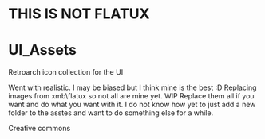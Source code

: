 # THIS IS NOT FLATUX
# UI_Assets
Retroarch icon collection for the UI

Went with realistic.
I may be biased but I think mine is the best :D
Replacing images from xmb\flatux so not all are mine yet. WIP
Replace them all if you want and do what you want with it.
I do not know how yet to just add a new folder to the asstes and want to do something else for a while.

Creative commons
